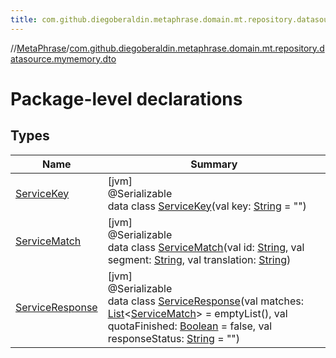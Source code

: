 ```yaml
---
title: com.github.diegoberaldin.metaphrase.domain.mt.repository.datasource.mymemory.dto
---
```

//[MetaPhrase](../../index.html)/[com.github.diegoberaldin.metaphrase.domain.mt.repository.datasource.mymemory.dto](index.html)



# Package-level declarations



## Types


| Name | Summary |
|---|---|
| [ServiceKey](-service-key/index.html) | [jvm]<br>@Serializable<br>data class [ServiceKey](-service-key/index.html)(val key: [String](https://kotlinlang.org/api/latest/jvm/stdlib/kotlin/-string/index.html) = &quot;&quot;) |
| [ServiceMatch](-service-match/index.html) | [jvm]<br>@Serializable<br>data class [ServiceMatch](-service-match/index.html)(val id: [String](https://kotlinlang.org/api/latest/jvm/stdlib/kotlin/-string/index.html), val segment: [String](https://kotlinlang.org/api/latest/jvm/stdlib/kotlin/-string/index.html), val translation: [String](https://kotlinlang.org/api/latest/jvm/stdlib/kotlin/-string/index.html)) |
| [ServiceResponse](-service-response/index.html) | [jvm]<br>@Serializable<br>data class [ServiceResponse](-service-response/index.html)(val matches: [List](https://kotlinlang.org/api/latest/jvm/stdlib/kotlin.collections/-list/index.html)&lt;[ServiceMatch](-service-match/index.html)&gt; = emptyList(), val quotaFinished: [Boolean](https://kotlinlang.org/api/latest/jvm/stdlib/kotlin/-boolean/index.html) = false, val responseStatus: [String](https://kotlinlang.org/api/latest/jvm/stdlib/kotlin/-string/index.html) = &quot;&quot;) |

